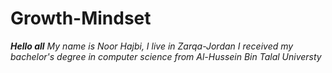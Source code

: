 # Growth-Mindset

***Hello all***
*My name is Noor Hajbi, I live in Zarqa-Jordan*
*I received my bachelor's degree in computer science from Al-Hussein Bin Talal Universty*

